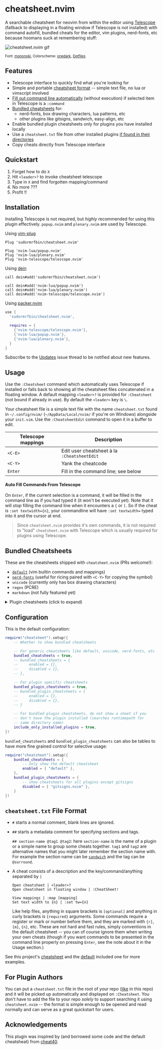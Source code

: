 # cheatsheet.nvim

A searchable cheatsheet for neovim from within the editor using
[Telescope](https://github.com/nvim-telescope/telescope.nvim) (fallback to
displaying in a floating window if Telescope is not installed) with command autofill,
bundled cheats for the editor, vim plugins, nerd-fonts, etc because hoomans suck at
remembering stuff:

![cheatsheet.nvim gif](https://user-images.githubusercontent.com/23398472/121174386-7a182c00-c877-11eb-979b-5d5e6f8267d8.gif)

<sup>Font: [mononoki](https://madmalik.github.io/mononoki/), Colorscheme: [onedark](https://github.com/joshdick/onedark.vim), [Dotfiles](https://github.com/sudormrfbin/dotfiles2)</sup>

## Features

- Telescope interface to quickly find what you're looking for
- Simple and portable [cheatsheet format](#cheatsheettxt-file-format) -- simple text file, no lua or vimscript involved
- [Fill out command line automatically](#auto-fill-commands-from-telescope) (without execution) if selected item in Telescope is a `:command`
- [Bundled cheatsheets](#bundled-cheatsheets) for:
    - nerd-fonts, box drawing characters, lua patterns, etc
    - other plugins like gitsigns, sandwich, easy-align, etc
- Enable bundled plugin cheatsheets only for plugins you have installed locally
- Use a `cheatsheet.txt` file from other installed plugins [if found in their directories](#for-plugin-authors)
- Copy cheats directly from Telescope interface

## Quickstart

1. Forget how to do `X`
2. Hit `<leader>?` to invoke cheatsheet telescope
3. Type in `X` and find forgotten mapping/command
4. No more ???
5. Profit !!

## Installation

Installing Telescope is not required, but *highly* recommended for
using this plugin effectively. `popup.nvim` and `plenary.nvim`
are used by Telescope.

Using [vim-plug](https://github.com/junegunn/vim-plug)

```viml
Plug 'sudormrfbin/cheatsheet.nvim'

Plug 'nvim-lua/popup.nvim'
Plug 'nvim-lua/plenary.nvim'
Plug 'nvim-telescope/telescope.nvim'
```

Using [dein](https://github.com/Shougo/dein.vim)

```viml
call dein#add('sudormrfbin/cheatsheet.nvim')

call dein#add('nvim-lua/popup.nvim')
call dein#add('nvim-lua/plenary.nvim')
call dein#add('nvim-telescope/telescope.nvim')
```
Using [packer.nvim](https://github.com/wbthomason/packer.nvim)

```lua
use {
  'sudormrfbin/cheatsheet.nvim',

  requires = {
    {'nvim-telescope/telescope.nvim'},
    {'nvim-lua/popup.nvim'},
    {'nvim-lua/plenary.nvim'},
  }
}
```

Subscribe to the [Updates](https://github.com/sudormrfbin/cheatsheet.nvim/issues/1)
issue thread to be notified about new features.

## Usage

Use the `:Cheatsheet` command which automatically uses Telescope if installed
or falls back to showing all the cheatsheet files concatenated in a floating
window. A default mapping `<leader>?` is provided for `:Cheatsheet` 
(not bound if already in use). By default the `<leader>` key is `\`.

Your cheatsheet file is a simple text file with the name `cheatsheet.txt` found in
`~/.config/nvim/` (`~/AppData/Local/nvim/` if you're on Windows) alongside your
`init.vim`. Use the `:CheatsheetEdit` command to open it in a buffer to edit.

| Telescope mappings | Description                                 |
| ---                | ---                                         |
| `<C-E>`            | Edit user cheatsheet à la `:CheatsheetEdit` |
| `<C-Y>`            | Yank the cheatcode                          |
| `Enter`            | Fill in the command line; see below         |

#### Auto Fill Commands From Telescope

On `Enter`, if the current selection is a command, it will be filled
in the command line as if you had typed it (it won't be executed yet).
Note that it will *stop* filling the command line when it encounters a `{`
or `[`. So if the cheat is `:set textwidth={n}`, your commandline will
have `:set textwidth=` typed into it and the cursor at end.

> Since `cheatsheet.nvim` provides it's own commands,  it is not required to
> "load" `cheatsheet.nvim` with Telescope which is usually required for plugins
> using Telescope.

## Bundled Cheatsheets

These are the cheatsheets shipped with `cheatsheet.nvim` (PRs welcome!):

- [`default`](./cheatsheets/cheatsheet-default.txt) (vim builtin commands and mappings)
- [`nerd-fonts`](https://www.nerdfonts.com/) (useful for ricing paired with `<C-Y>` for copying the symbol)
- `unicode` (currently only has box drawing characters)
- `regex` (PCRE)
- `markdown` (not fully featured yet)

<details>
  <summary>Plugin cheatsheets (click to expand)</summary>


  Ideally plugin authors would [supply their own](#for-plugin-authors)
  `cheatsheet.txt`, but since that is not possible for every plugin, they are
  collected in [cheatsheets/plugins](./cheatsheets/plugins).

  - `auto-session`
  - `gitsigns.nvim`
  - `telescope.nvim`
  - `vim-easy-align`
  - `vim-sandwich`
  - `goto-preview`

</details>

## Configuration

This is the default configuration:

```lua
require("cheatsheet").setup({
    -- Whether to show bundled cheatsheets

    -- For generic cheatsheets like default, unicode, nerd-fonts, etc
    bundled_cheatsheets = true,
    -- bundled_cheatsheets = {
    --     enabled = {},
    --     disabled = {},
    -- },

    -- For plugin specific cheatsheets
    bundled_plugin_cheatsheets = true,
    -- bundled_plugin_cheatsheets = {
    --     enabled = {},
    --     disabled = {},
    -- }

    -- For bundled plugin cheatsheets, do not show a sheet if you
    -- don't have the plugin installed (searches runtimepath for
    -- same directory name)
    include_only_installed_plugins = true,
})
```

`bundled_cheatsheets` and `bundled_plugin_cheatsheets` can also be tables to
have more fine grained control for selective usage:

```lua
require("cheatsheet").setup({
    bundled_cheatsheets = {
        -- only show the default cheatsheet
        enabled = { "default" },
    },
    bundled_plugin_cheatsheets = {
        -- show cheatsheets for all plugins except gitsigns
        disabled = { "gitsigns.nvim" },
    }
})
```

## `cheatsheet.txt` File Format

- `#` starts a normal comment, blank lines are ignored.
- `##` starts a metadata comment for specifying sections and tags.

    `## section-name @tag1 @tag2`: here `section-name` is the name of a plugin
    or a simple name to group some cheats together. `tag1` and `tag2` are alternative
    names that you might later remember the section name with. For example the section
    name can be [`sandwich`](https://github.com/machakann/vim-sandwich) and the tag
    can be `@surround`.

- A cheat consists of a description and the key/command/anything separated by `|`

    ```
    Open cheatsheet | <leader>?
    Open cheatsheet in floating window | :CheatSheet!

    View mappings | :map [mapping]
    Set text width to {n} | :set tw={n}
    ```

    Like help files, anything in square brackets is `[optional]` and anything
    in curly brackets is `{required}` arguments. Some commands require a
    register or mark or number before them, and they are marked with `{r}`,
    `{m}`, `{n}`, etc. These are not hard and fast rules, simply conventions in
    the default cheatsheet -- you can of course ignore them when writing your
    own cheats (though if you want commands to be presented in the command line
    properly on pressing `Enter`, see the note about it in the Usage section.)

See this project's [cheatsheet](./cheatsheet.txt) and the
[default](./cheatsheets/cheatsheet-default.txt) included one for more examples.

## For Plugin Authors

You can put a `cheatsheet.txt` file in the root of your repo
([like](./cheatsheet.txt) in this repo) and it will be picked up automatically
and displayed on `:Cheatsheet`.  You don't have to add the file to your repo
*solely* to support searching it using `cheatsheet.nvim` -- the format is
simple enough to be opened and read normally and can serve as a great
quickstart for users.

## Acknowledgements

This plugin was inspired by (and borrowed some code and the default cheatsheat)
from [cheat40](https://github.com/lifepillar/vim-cheat40).
